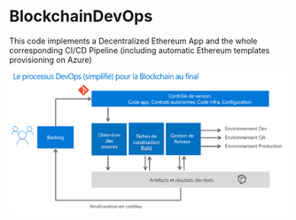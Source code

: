 # BlockchainDevOps
This code implements a Decentralized Ethereum App and the whole corresponding CI/CD Pipeline
(including automatic Ethereum templates provisioning on Azure)


![Pipeline](https://github.com/stephgou/BlockchainDevOps/raw/master/BlockchainContinuousDelivery.PNG)